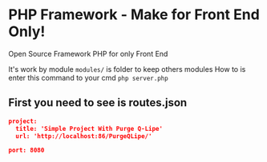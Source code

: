 # PHP Framework - Make for Front End Only!
 Open Source Framework PHP for only Front End
 
 It's work by module `modules/` is folder to keep others modules 
 How to is enter this command to your cmd `php server.php`

## First you need to see is routes.json
```json
project:
  title: 'Simple Project With Purge Q-Lipe'
  url: 'http://localhost:86/PurgeQLipe/'

port: 8080
```
